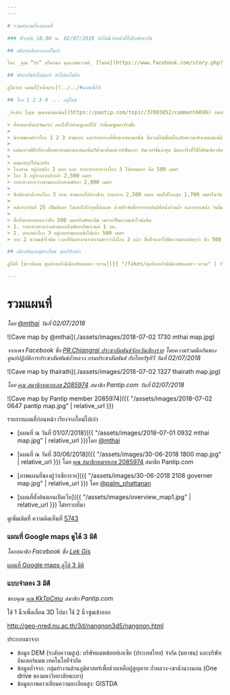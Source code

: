 ```yaml
---
---

# รวมคำถามเรื่องแผนที่

### ปัจจุบัน 18.00 น. 02/07/2018 ยังไม่มีเจ้าหน้าที่ไปถึงพัทยาบีช

## อธิบายเส้นทางภายในถ้ำ

โดย _คุณ “รัก” หรือกมล คุณงามความดี_ [โพสต์](https://www.facebook.com/story.php?story_fbid=653658434986101&id=100010258505456)โดยสมาชิก Facebook ชื่อ [หวังเจริญ สุพจน์](https://www.facebook.com/profile.php?id=100010258505456)

## พัทยาบีชยังไม่สุดถ้ำ ยังไปต่อได้อีก

ดูได้จาก แผนที่[หน้าแรก](../../#แผนที่ถ้ำ)

## โถง 1 2 3 4 ... อยู่ไหน

_อ้างอิง [คุณ คุณหน่อมแน้ม](https://pantip.com/topic/37803852/comment6696) สมาชิก Pantip.com_

> ที่อ่านมาตั้งแต่วันแรก ลองไปไล่อ่านดูเลยก็ได้ ว่าที่ผมพูดมาจริงมั๊ย
>
> นิยามของคำว่าโถง 1 2 3 สามแยก และระยะทางที่สื่อนำเสนอมานั้น มีความไม่เชื่อมโยงกับความจริงเลยแม้แต่น้อย และไม่เชื่อมโยงกับคำที่นิยามไว้ของคณะทำงานและหน่วยซีล จนทำให้ผู้อ่านและเสพสื่ออย่างเรา ก็หลงทางกันไปด้วย
>
> แผ่นกราฟฟิกที่ทางสื่อพยายามนำมาเสนอนั้นก็มั่วมาตั้งแต่เวอร์ชั่นแรก ยันเวอร์ชั่นล่าสุด มีของจริงที่ใช้ได้อันเดียวคือที่ทางข่าวของสำนัก BBC ของอังกฤษนำเสนอ
>
> ผมมาสรุปให้นะครับ
> โถงสาม อยู่ก่อนถึง 3 แยก และ ระยะทางระหว่างโถง 3 ไปยามแยก คือ 500 เมตร
> โถง 3 อยู่ห่างจากปากถ้ำ 2,500 เมตร
> ระยะทางระหว่างสามแยกถึงหาดพัทยา 2,000 เมตร
>
> ซีลต้องดำน้ำจากโถง 3 ผ่าน สามแยกไปทางซ้าย ระยะทาง 2,500 เมตร เคยไปไกลสุด 1,700 เมตรในวันที่ 25 เหลืออีก 800 เมตร แต่ 800 เมตรหลังนี่ ลอดเข้าไปยากมาก ทางแคบและซับซ้อน (วันที่ 25 น้ำยังไม่เยอะเท่านี้ มีดำสลับเดินและช่วงท้ายต้องดำยาว)
>
> หลังจากวันที่ 25 เป็นต้นมา ไม่เคยไปถึงจุดนี้อีกเลย ด้วยปัจจัยที่เราทราบกันดีคือน้ำถ้วมถ้ำ และกระแสน้ำ วันนี้แผนการคือ 2,500 เมตรที่เหลือ วางถังทุกระยะ 25 เมตรเข้าไป (จากเดิม เดินสลับดำ แต่วันนี้เข้าไปต้องดำยาวเพราะระดับน้ำ) เลยต้องใช้ถังเยอะหน่อย และการเข้าไปน่าจะเป็นแบบไม่ใช้ถัง ฟรีไดรฟ เพราะมีถังแล้วลอดรูในถ้ำไม่ได้
>
> สื่อที่พยายามบอกว่าอีก 500 เมตรถึงพัทยาบีช เพราะเป็นความเข้าใจผิดคือ
> 1. ระยะทางระหว่างสามแยกถึงพัทยาบีชยาวแค่ 1 กม.
> 2. ตำแหน่งโถง 3 อยู่เลยสามแยกเข้าไปแล้ว 500 เมตร
> จาก 2 ความเข้าใจผิด เวลาที่ทีมทำงานรายงานข่าวว่าถึงโถง 3 แล้ว สื่อก็จะเอาไปตีความแบบผิดๆว่า อีก 500 เมตรจะพบเด็ก จะถึงพัทยาบีชแล้ว

## เมืองลับแลอยู่ตรงไหน สุดถ้ำรึเปล่า

ดูได้ที่ [ข่าวปลอม สุดปลายถ้ำมีเมืองลับแลเขา-วกวน]({{ "/fakes/สุดปลายถ้ำมีเมืองลับแลเขา-วกวน" | relative_url }})

---
```


# รวมแผนที่

_โดย [@mthai](https://twitter.com/mthai/status/1013750300597895168) วันที่ 02/07/2018_

![Cave map by @mthai](./assets/images/2018-07-02 1730 mthai map.jpg)

_จากเพจ Facebook ชื่อ [PR.Chiangrai ประชาสัมพันธ์จังหวัดเชียงราย](https://www.facebook.com/prchiangrai2014/photos/a.791744624347330.1073741829.209845125870619/851364711718654/) โดยความร่วมมือกันของศูนย์ปฏิบัติการประชาสัมพันธ์ถ้ำหลวง กรมประชาสัมพันธ์ กับไทยรัฐทีวี วันที่ 02/07/2018_

![Cave map by thairath](./assets/images/2018-07-02 1327 thairath map.jpg)

_โดย [คุณ สมาชิกหมายเลข 2085974](https://pantip.com/topic/37803852/comment6808) สมาชิก Pantip.com วันที่ 02/07/2018_

![Cave map by Pantip member 2085974]({{ "/assets/images/2018-07-02 0647 pantip map.jpg" | relative_url }})

รายการแผนที่ก่อนหน้า เรียงจากใหม่ไปเก่า

* [แผนที่ ณ วันที่ 01/07/2018]({{ "/assets/images/2018-07-01 0932 mthai map.jpg" | relative_url }})โดย [@mthai](https://twitter.com/mthai/status/1013248965326733312)

* [แผนที่ ณ วันที่ 30/06/2018]({{ "/assets/images/30-06-2018 1800 map.jpg" | relative_url }}) โดย [คุณ สมาชิกหมายเลข 2085974](https://pantip.com/topic/37803852/comment5723) สมาชิก Pantip.com

* [ภาพแผนที่ของผู้ว่าเชียงราย]({{ "/assets/images/30-06-2018 2108 governer map.jpg" | relative_url }}) โดย [@palm_phattanan](https://twitter.com/palm_phattanan/status/1013061622783344641)

* [แผนที่ตั้งต้นตอนเปิดเว็บ]({{ "/assets/images/overview_map1.jpg" | relative_url }}) ไม่ทราบที่มา

ดูเพิ่มเติมที่ ความคิดเห็นที่ [5743](https://pantip.com/topic/37803852/comment5743)

### แผนที่ Google maps ดูได้ 3 มิติ

_โดยสมาชิก Facebook ชื่อ [Lek Gis](https://www.facebook.com/lekgis)_

[แผนที่ Google maps ดูได้ 3 มิติ](https://www.google.com/maps/d/viewer?mid=1XNbZ-QjjXkKxjtkfiKARvRfdh-JxBi3-)

### แบบจำลอง 3 มิติ

_ขอบคุณ [คุณ KkTpCmu](https://pantip.com/topic/37803852/comment6302) สมาชิก Pantip.com_

ใช้ 1 นิ้วเพื่อเลื่อน 3D ไปมา ใช้ 2 นิ้วซูมเข้าออก

<http://geo-nred.nu.ac.th/3d/nangnon3d5/nangnon.html>

ประกอบมาจาก
- ข้อมูล DEM (ระดับความสูง): บริษัทแมพพ้อยท์เอเซีย (ประเทศไทย) จำกัด (มหาชน) และบริษัทอินเตอร์แมพ เทคโนโลยีจำกัด
- ข้อมูลถ้ำจาก: กลุ่มทำงานด้านภูมิศาสตร์เพื่อช่วยเหลือผู้สูญหาย ถ้ำหลวง-เขาน้ำนางนอน (One drive ของมหาวิทยาลัยพะเยา)
- ข้อมูลภาพดาวเทียมความละเอียดสูง: GISTDA
